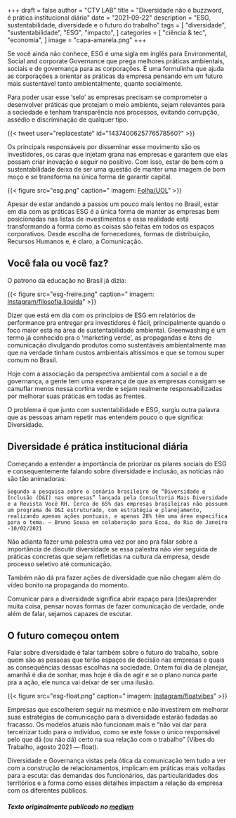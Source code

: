 +++
draft = false
author = "CTV LAB"
title = "Diversidade não é buzzword, é prática institucional diária"
date = "2021-09-22"
description = "ESG, sustentabilidade, diversidade e o futuro do trabalho"
tags = [
    "diversidade",
    "sustentabilidade",
    "ESG",
    "impacto",
]
categories = [
    "ciência & tec",
    "economia",
]
image = "capa-amarela.png"
+++



Se você ainda não conhece, ESG é uma sigla em inglês para Environmental, Social and corporate Governance que prega melhores práticas ambientais, sociais e de governança para as corporações. É uma formulinha que ajuda as corporações a orientar as práticas da empresa pensando em um futuro mais sustentável tanto ambientalmente, quanto socialmente.

Para poder usar esse ‘selo’ as empresas precisam se comprometer a desenvolver práticas que protejam o meio ambiente, sejam relevantes para a sociedade e tenham transparência nos processos, evitando corrupção, assédio e discriminação de qualquer tipo.

{{< tweet user="replacestate" id="1437400625776578560?" >}}


Os principais responsáveis por disseminar esse movimento são os investidores, os caras que injetam grana nas empresas e garantem que elas possam criar inovação e seguir no positivo. Com isso, estar de bem com a sustentabilidade deixa de ser uma questão de manter uma imagem de bom moço e se transforma na única forma de garantir capital.

{{< figure src="esg.png" caption=" imagem: [Folha/UOL]( https://www1.folha.uol.com.br/mercado/2021/06/entenda-o-que-e-esg-e-por-que-a-sigla-virou-febre-no-mundo-dos-negocios.shtml)" >}}


Apesar de estar andando a passos um pouco mais lentos no Brasil, estar em dia com as práticas ESG é a única forma de manter as empresas bem posicionadas nas listas de investimentos e essa realidade está transformando a forma como as coisas são feitas em todos os espaços corporativos. Desde escolha de fornecedores, formas de distribuição, Recursos Humanos e, é claro, a Comunicação.

## Você fala ou você faz?

O patrono da educação no Brasil já dizia:

{{< figure src="esg-freire.png" caption=" imagem: [Instagram/filosofia.liquida](https://www.instagram.com/p/CUEFwFurx22/)" >}}


Dizer que está em dia com os princípios de ESG em relatórios de performance pra entregar pra investidores é fácil, principalmente quando o foco maior está na área de sustentabilidade ambiental. Greenwashing é um termo já conhecido pra o ‘marketing verde’, as propagandas e itens de comunicação divulgando produtos como sustentáveis ambientalmente mas que na verdade tinham custos ambientais altíssimos e que se tornou super comum no Brasil.

Hoje com a associação da perspectiva ambiental com a social e a de governança, a gente tem uma esperança de que as empresas consigam se camuflar menos nessa cortina verde e sejam realmente responsabilizadas por melhorar suas práticas em todas as frentes.

O problema é que junto com sustentabilidade e ESG, surgiu outra palavra que as pessoas amam repetir mas entendem pouco o que significa: Diversidade.

## Diversidade é prática institucional diária

Começando a entender a importância de priorizar os pilares sociais do ESG e consequentemente falando sobre diversidade e inclusão, as notícias não são tão animadoras:

`Segundo a pesquisa sobre o cenário brasileiro de “Diversidade e Inclusão (D&I) nas empresas” lançada pela Consultoria Mais Diversidade e a Revista Você RH. Cerca de 65% das empresas brasileiras não possuem um programa de D&I estruturado, com estratégia e planejamento, realizando apenas ações pontuais, e apenas 28% têm uma área específica para o tema. — Bruno Sousa em colaboração para Ecoa, do Rio de Janeiro -10/02/2021`

Não adianta fazer uma palestra uma vez por ano pra falar sobre a importância de discutir diversidade se essa palestra não vier seguida de práticas concretas que sejam refletidas na cultura da empresa, desde processo seletivo até comunicação.

Também não dá pra fazer ações de diversidade que não chegam além do vídeo bonito na propaganda do momento.

Comunicar para a diversidade significa abrir espaço para (des)aprender muita coisa, pensar novas formas de fazer comunicação de verdade, onde além de falar, sejamos capazes de escutar.


## O futuro começou ontem

Falar sobre diversidade é falar também sobre o futuro do trabalho, sobre quem são as pessoas que terão espaços de decisão nas empresas e quais as consequências dessas escolhas na sociedade. Ontem foi dia de planejar, amanhã é dia de sonhar, mas hoje é dia de agir e se o plano nunca parte pra a ação, ele nunca vai deixar de ser uma ilusão.

{{< figure src="esg-float.png" caption=" imagem: [Instagram/floatvibes](https://www.instagram.com/p/CSji_ngLazC/)" >}}


Empresas que escolherem seguir na mesmice e não investirem em melhorar suas estratégias de comunicação para a diversidade estarão fadadas ao fracasso. Os modelos atuais não funcionam mais e “não vai dar para terceirizar tudo para o indivíduo, como se este fosse o único responsável pelo que dá (ou não dá) certo na sua relação com o trabalho” (Vibes do Trabalho, agosto 2021 — float).

Diversidade e Governança vistas pela ótica da comunicação tem tudo a ver com a construção de relacionamentos, implicam em práticas mais voltadas para a escuta: das demandas dos funcionários, das particularidades dos territórios e a forma como esses detalhes impactam a relação da empresa com os diferentes públicos.


##### Texto originalmente publicado no [medium](https://ctv-lab.medium.com/diversidade-na%CC%83o-e%CC%81-buzzword-e%CC%81-pra%CC%81tica-institucional-dia%CC%81ria-fda6d0d17139)
